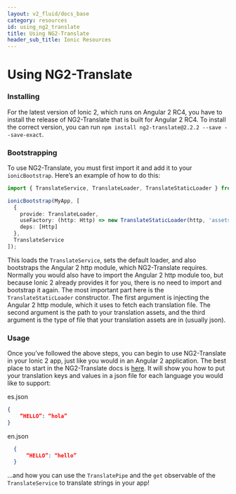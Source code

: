 ```yaml
---
layout: v2_fluid/docs_base
category: resources
id: using_ng2_translate
title: Using NG2-Translate
header_sub_title: Ionic Resources
---
```


# Using NG2-Translate

### Installing

For the latest version of Ionic 2, which runs on Angular 2 RC4, you have to install the release of NG2-Translate that is built for Angular 2 RC4. To install the correct version, you can run `npm install ng2-translate@2.2.2 --save --save-exact`.

### Bootstrapping

To use NG2-Translate, you must first import it and add it to your `ionicBootstrap`. Here’s an example of how to do this:

```typescript
import { TranslateService, TranslateLoader, TranslateStaticLoader } from 'ng2-translate/ng2-translate';

ionicBootstrap(MyApp, [
  { 
    provide: TranslateLoader,
    useFactory: (http: Http) => new TranslateStaticLoader(http, 'assets/i18n', '.json'),
    deps: [Http]
  },
  TranslateService
]);
```

This loads the `TranslateService`, sets the default loader, and also bootstraps the Angular 2 http module, which NG2-Translate requires. Normally you would also have to import the Angular 2 http module too, but because Ionic 2 already provides it for you, there is no need to import and bootstrap it again. The most important part here is the `TranslateStaticLoader` constructor. The first argument is injecting the Angular 2 http module, which it uses to fetch each translation file. The second argument is the path to your translation assets, and the third argument is the type of file that your translation assets are in (usually json).

### Usage

Once you’ve followed the above steps, you can begin to use NG2-Translate in your Ionic 2 app, just like you would in an Angular 2 application. The best place to start in the NG2-Translate docs is [here](https://github.com/ocombe/ng2-translate#3-define-the-translations). It will show you how to put your translation keys and values in a json file for each language you would like to support:

es.json
```json
{
    “HELLO”: “hola”
}
```

en.json 
```json
  {
      “HELLO”: “hello”
  }
```
...and how you can use the `TranslatePipe` and the `get` observable of the `TranslateService` to translate strings in your app!
